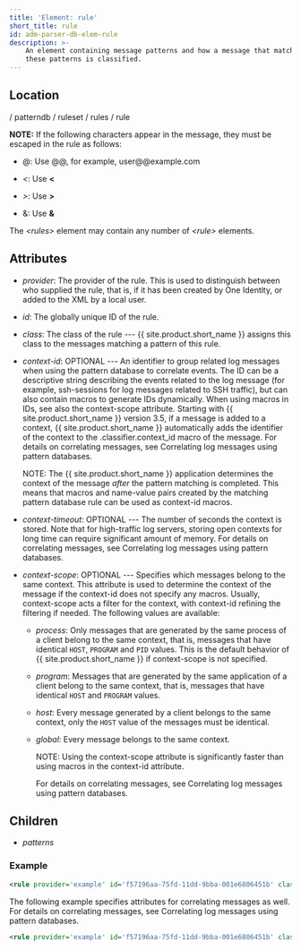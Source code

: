 ```yaml
---
title: 'Element: rule'
short_title: rule
id: adm-parser-db-elem-rule
description: >-
	An element containing message patterns and how a message that matches
	these patterns is classified.
---
```


## Location

/ patterndb / ruleset / rules / rule

**NOTE:** If the following characters appear in the message, they must be
escaped in the rule as follows:

- @: Use @@, for example, user@@example.com

- *\<*: Use **&lt;**

- *\>*: Use **&gt;**

- &: Use **&amp;**

The *\<rules\>* element may contain any number of *\<rule\>* elements.

## Attributes

- *provider*: The provider of the rule. This is used to distinguish
    between who supplied the rule, that is, if it has been created by
    One Identity, or added to the XML by a local user.

- *id*: The globally unique ID of the rule.

- *class*: The class of the rule --- {{ site.product.short_name }} assigns this class to
    the messages matching a pattern of this rule.

- *context-id*: OPTIONAL --- An identifier to group related log
    messages when using the pattern database to correlate events. The ID
    can be a descriptive string describing the events related to the log
    message (for example, ssh-sessions for log messages related to SSH
    traffic), but can also contain macros to generate IDs dynamically.
    When using macros in IDs, see also the context-scope attribute.
    Starting with {{ site.product.short_name }} version 3.5, if a message is added to a
    context, {{ site.product.short_name }} automatically adds the identifier of the
    context to the .classifier.context\_id macro of the message. For
    details on correlating messages, see
    Correlating log messages using pattern databases.

    NOTE: The {{ site.product.short_name }} application determines the context of the
    message *after* the pattern matching is completed. This means that
    macros and name-value pairs created by the matching pattern database
    rule can be used as context-id macros.

- *context-timeout*: OPTIONAL --- The number of seconds the context is
    stored. Note that for high-traffic log servers, storing open
    contexts for long time can require significant amount of memory. For
    details on correlating messages, see
    Correlating log messages using pattern databases.

- *context-scope*: OPTIONAL --- Specifies which messages belong to the
    same context. This attribute is used to determine the context of the
    message if the context-id does not specify any macros. Usually,
    context-scope acts a filter for the context, with context-id
    refining the filtering if needed. The following values are
    available:

  - *process*: Only messages that are generated by the same process
        of a client belong to the same context, that is, messages that
        have identical `HOST`, `PROGRAM` and `PID` values. This is
        the default behavior of {{ site.product.short_name }} if context-scope is not
        specified.

  - *program*: Messages that are generated by the same application
        of a client belong to the same context, that is, messages that
        have identical `HOST` and `PROGRAM` values.

  - *host*: Every message generated by a client belongs to the same
        context, only the `HOST` value of the messages must be
        identical.

  - *global*: Every message belongs to the same context.

    NOTE: Using the context-scope attribute is significantly faster than
    using macros in the context-id attribute.

    For details on correlating messages, see
    Correlating log messages using pattern databases.

## Children

- *patterns*

### Example

```xml
<rule provider='example' id='f57196aa-75fd-11dd-9bba-001e6806451b' class='violation'>
```

The following example specifies attributes for correlating messages as
well. For details on correlating messages, see
Correlating log messages using pattern databases.

```xml
<rule provider='example' id='f57196aa-75fd-11dd-9bba-001e6806451b' class='violation' context-id='same-session' context-scope='process' context-timeout='360'>
```
